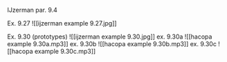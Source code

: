 IJzerman par.  9.4

Ex. 9.27
![[ijzerman example 9.27.jpg]]

Ex. 9.30 (prototypes)
![[ijzerman example 9.30.jpg]]
ex. 9.30a
![[hacopa example 9.30a.mp3]]
ex. 9.30b
![[hacopa example 9.30b.mp3]]
ex. 9.30c
![[hacopa example 9.30c.mp3]]
